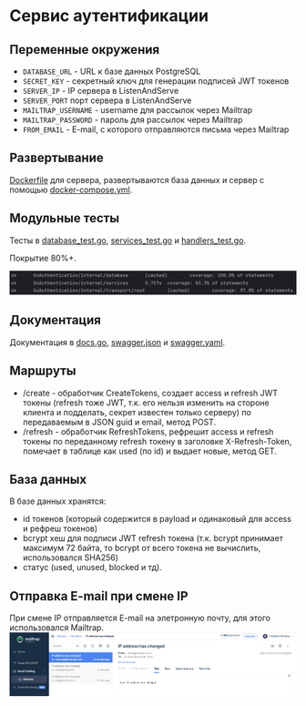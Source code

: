 # Сервис аутентификации

## Переменные окружения
+ ```DATABASE_URL``` - URL к базе данных PostgreSQL
+ ```SECRET_KEY``` - секретный ключ для генерации подписей JWT токенов
+ ```SERVER_IP``` - IP сервера в ListenAndServe
+  ```SERVER_PORT``` порт сервера в ListenAndServe
+  ```MAILTRAP_USERNAME``` - username для рассылок через Mailtrap
+  ```MAILTRAP_PASSWORD``` - пароль для рассылок через Mailtrap
+  ```FROM_EMAIL``` - E-mail, с которого отправляются письма через Mailtrap

## Развертывание
[Dockerfile](Dockerfile) для сервера, развертываются база данных и сервер с помощью [docker-compose.yml](docker-compose.yml).

## Модульные тесты
Тесты в [database_test.go](internal/database/database_test.go), [services_test.go](internal/services/services_test.go) и [handlers_test.go](internal/transport/rest/handlers_test.go).

Покрытие 80%+.

![img.png](img.png)

## Документация
Документация в [docs.go](docs/docs.go), [swagger.json](docs/swagger.json) и [swagger.yaml](docs/swagger.yaml).

## Маршруты
+ /create - обработчик CreateTokens, создает access и refresh JWT токены (refresh тоже JWT, т.к. его нельзя изменить на стороне клиента и подделать, секрет известен только серверу) по передаваемым в JSON guid и email, метод POST.
+ /refresh - обработчик RefreshTokens, рефрешит access и refresh токены по переданному refresh токену в заголовке X-Refresh-Token, помечает в таблице как used (по id) и выдает новые, метод GET.

## База данных
В базе данных хранятся:
+ id токенов (который содержится в payload и одинаковый для access и рефреш токенов)
+ bcrypt хеш для подписи JWT refresh токена (т.к. bcrypt принимает максимум 72 байта, то bcrypt от всего токена не вычислить, использовался SHA256) 
+ статус (used, unused, blocked и тд).

## Отправка E-mail при смене IP

При смене IP отправляется E-mail на элетронную почту, для этого использовался Mailtrap.
![img_1.png](img_1.png)
